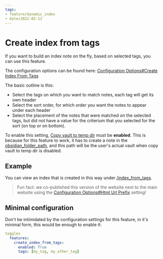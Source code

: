```yaml
---
tags:
- feature/dynamic_index
- date/2022-02-13
---
```

   
# Create index from tags   
If you want to build an index note on the fly, based on selected tags, you can use this feature.   
   
The configuration options can be found here: [Configuration Options#Create Index From Tags](../Configurations/Configuration%20Options.md#create-index-from-tags)   
   
The basic outline is this:   
   
- Select the tags on which you want to match notes, each tag will get its own header   
- Select the sort order, for which order you want the notes to appear under each header   
- Select the placement of the notes that were matched on the selected tags, but did not have a value for the criterium that you selected for the sort (on top or on bottom).   
   
To enable this setting, [Copy vault to temp dir](../Configurations/Copy%20vault%20to%20temp%20dir.md) must be **enabled**. This is because for this feature to work, it has to create a note in the [obsidian_folder_path](../Configurations/Configuration%20Options.md#obsidian_folder_path_str), and this path will be the user's actual vault when copy vault to temp dir is disabled.   
   
## Example   
You can view an index that is created in this way under [/index_from_tags](/index_from_tags).    
   
> Fun fact: we co-published this version of the website next to the main website using the [Configuration Options#Html Url Prefix](../Configurations/Configuration%20Options.md#html-url-prefix) setting!   
   
## Minimal configuration   
Don't be intimidated by the configuration settings for this feature, in it's minimal form, this would be enough to enable it:   
   
``` yaml
toggles
  features:
    create_index_from_tags:
      enabled: True
      tags: [my_tag, my_other_tag]
```

